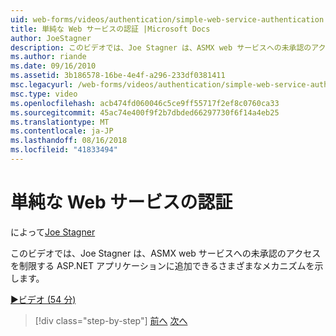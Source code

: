 ```yaml
---
uid: web-forms/videos/authentication/simple-web-service-authentication
title: 単純な Web サービスの認証 |Microsoft Docs
author: JoeStagner
description: このビデオでは、Joe Stagner は、ASMX web サービスへの未承認のアクセスを制限する ASP.NET アプリケーションに追加できるさまざまなメカニズムを示します.
ms.author: riande
ms.date: 09/16/2010
ms.assetid: 3b186578-16be-4e4f-a296-233df0381411
msc.legacyurl: /web-forms/videos/authentication/simple-web-service-authentication
msc.type: video
ms.openlocfilehash: acb474fd060046c5ce9ff55717f2ef8c0760ca33
ms.sourcegitcommit: 45ac74e400f9f2b7dbded66297730f6f14a4eb25
ms.translationtype: MT
ms.contentlocale: ja-JP
ms.lasthandoff: 08/16/2018
ms.locfileid: "41833494"
---
```

<a name="simple-web-service-authentication"></a>単純な Web サービスの認証
====================
によって[Joe Stagner](https://github.com/JoeStagner)

このビデオでは、Joe Stagner は、ASMX web サービスへの未承認のアクセスを制限する ASP.NET アプリケーションに追加できるさまざまなメカニズムを示します。

[&#9654;ビデオ (54 分)](https://channel9.msdn.com/Blogs/ASP-NET-Site-Videos/simple-web-service-authentication)

> [!div class="step-by-step"]
> [前へ](implement-the-registration-verification-pattern.md)
> [次へ](creating-inactive-users.md)
